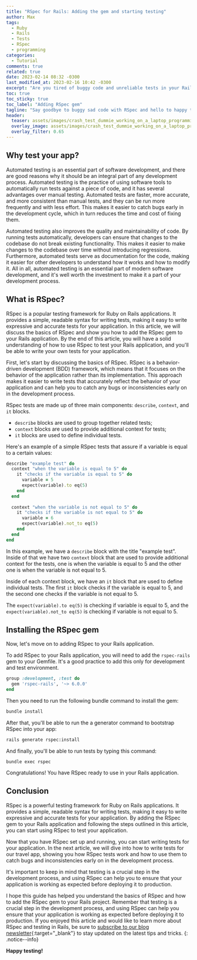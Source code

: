 ```yaml
---
title: "RSpec for Rails: Adding the gem and starting testing"
author: Max
tags:
  - Ruby
  - Rails
  - Tests
  - RSpec
  - programming
categories:
  - Tutorial
comments: true
related: true
date: 2023-02-14 08:32 -0300
last_modified_at: 2023-02-16 10:42 -0300
excerpt: "Are you tired of buggy code and unreliable tests in your Rails project? Look no further! In this article, we will show you how to add the RSpec gem to your Rails project and start testing like a pro. From setting up the environment to writing your firsti (simple) test, we will guide you step-by-step through the process."
toc: true
toc_sticky: true
toc_label: "Adding RSpec gem"
tagline: "Say goodbye to buggy sad code with RSpec and hello to happy testing"
header:
  teaser: assets/images/crash_test_dummie_working_on_a_laptop_programming_la_f8b53e58-f0d4-45ba-9995-d2f01899e1f8.png
  overlay_image: assets/images/crash_test_dummie_working_on_a_laptop_programming_la_f8b53e58-f0d4-45ba-9995-d2f01899e1f8.png
  overlay_filter: 0.65
---
```

## Why test your app?
Automated testing is an essential part of software development, and there are good reasons why it should be an integral part of any development process. Automated testing is the practice of using software tools to automatically run tests against a piece of code, and it has several advantages over manual testing. Automated tests are faster, more accurate, and more consistent than manual tests, and they can be run more frequently and with less effort. This makes it easier to catch bugs early in the development cycle, which in turn reduces the time and cost of fixing them.

Automated testing also improves the quality and maintainability of code. By running tests automatically, developers can ensure that changes to the codebase do not break existing functionality. This makes it easier to make changes to the codebase over time without introducing regressions. Furthermore, automated tests serve as documentation for the code, making it easier for other developers to understand how it works and how to modify it. All in all, automated testing is an essential part of modern software development, and it's well worth the investment to make it a part of your development process.

## What is RSpec?
RSpec is a popular testing framework for Ruby on Rails applications. It provides a simple, readable syntax for writing tests, making it easy to write expressive and accurate tests for your application. In this article, we will discuss the basics of RSpec and show you how to add the RSpec gem to your Rails application. By the end of this article, you will have a solid understanding of how to use RSpec to test your Rails application, and you'll be able to write your own tests for your application.

First, let's start by discussing the basics of RSpec. RSpec is a behavior-driven development (BDD) framework, which means that it focuses on the behavior of the application rather than its implementation. This approach makes it easier to write tests that accurately reflect the behavior of your application and can help you to catch any bugs or inconsistencies early on in the development process.

RSpec tests are made up of three main components: `describe`, `context`, and `it` blocks.
- `describe` blocks are used to group together related tests; 
- `context` blocks are used to provide additional context for tests;
- `it` blocks are used to define individual tests.

Here's an example of a simple RSpec tests that assure if a variable is equal to a certain values:
~~~ruby
describe "example test" do
  context "when the variable is equal to 5" do
    it "checks if the variable is equal to 5" do
      variable = 5
      expect(variable).to eq(5)
    end
  end
  
  context "when the variable is not equal to 5" do
    it "checks if the variable is not equal to 5" do
      variable = 6
      expect(variable).not_to eq(5)
    end
  end
end
~~~
In this example, we have a `describe` block with the title "example test". Inside of that we have two `context` block that are used to provide additional context for the tests, one is when the variable is equal to 5 and the other one is when the variable is not equal to 5. 

Inside of each context block, we have an `it` block that are used to define individual tests. The first `it` block checks if the variable is equal to 5, and the second one checks if the variable is not equal to 5.

The `expect(variable).to eq(5)` is checking if variable is equal to 5, and the `expect(variable).not_to eq(5)` is checking if variable is not equal to 5.

## Installing the RSpec gem
Now, let's move on to adding RSpec to your Rails application. 

To add RSpec to your Rails application, you will need to add the `rspec-rails` gem to your Gemfile. It's a good practice to add this only for development and test environment.
~~~ruby
group :development, :test do
  gem 'rspec-rails', '~> 6.0.0'
end
~~~

Then you need to run the following bundle command to install the gem:
~~~sh
bundle install
~~~

After that, you'll be able to run the a generator command to bootstrap RSpec into your app:
~~~sh
rails generate rspec:install
~~~

And finally, you'll be able to run tests by typing this command:
~~~
bundle exec rspec
~~~

Congratulations! You have RSpec ready to use in your Rails application.

## Conclusion
RSpec is a powerful testing framework for Ruby on Rails applications. It provides a simple, readable syntax for writing tests, making it easy to write expressive and accurate tests for your application. By adding the RSpec gem to your Rails application and following the steps outlined in this article, you can start using RSpec to test your application.

Now that you have RSpec set up and running, you can start writing tests for your application. In the next article, we will dive into how to write tests for our travel app, showing you how RSpec tests work and how to use them to catch bugs and inconsistencies early on in the development process. 

It's important to keep in mind that testing is a crucial step in the development process, and using RSpec can help you to ensure that your application is working as expected before deploying it to production.

I hope this guide has helped you understand the basics of RSpec and how to add the RSpec gem to your Rails project. Remember that testing is a crucial step in the development process, and using RSpec can help you ensure that your application is working as expected before deploying it to production. If you enjoyed this article and would like to learn more about RSpec and testing in Rails, be sure to [subscribe to our blog newsletter](http://eepurl.com/igx0pj){:target="_blank"} to stay updated on the latest tips and tricks.
{: .notice--info}

**Happy testing!**
